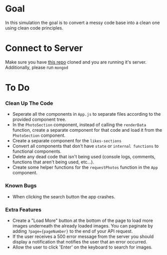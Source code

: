 # Goal
In this simulation the goal is to convert a messy code base into a clean one using clean code principles.

# Connect to Server
Make sure you have [this repo](https://github.com/Elevationacademy/rnd-server-simulation) cloned and you are running it's server. Additionally, please run `mongod`

# To Do

### Clean Up The Code

- Seperate all the components in `App.js` to separate files according to the provided component tree.
- In the `PhotoSection` component, instead of calling the `renderData` function, create a separate component for that code and load it from the `PhotoSection` component.
- Create a separate component for the `likes-sections`
- Convert all components that don't have `state` or `internal functions` to functional components.
- Delete any dead code that isn't being used (console logs, comments, functions that aren't being used, etc...).
- Create some helper functions for the `requestPhotos` function in the `App` component.

### Known Bugs

- When clicking the search button the app crashes.

### Extra Features

- Create a "Load More" button at the bottom of the page to load more images underneath the already loaded images. You can paginate by adding `?page={pageNumber}` to the end of your API request.
- If the user receives a 500 error message from the server you should display a notification that notifies the user that an error occurred.
- Allow the user to click 'Enter' on the keyboard to search for images.